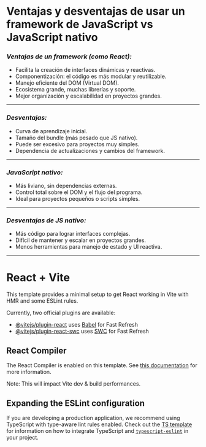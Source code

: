 # Ventajas y desventajas de usar un framework de JavaScript vs JavaScript nativo


### *Ventajas de un framework (como React):*
- Facilita la creación de interfaces dinámicas y reactivas.
- Componentización: el código es más modular y reutilizable.
- Manejo eficiente del DOM (Virtual DOM).
- Ecosistema grande, muchas librerías y soporte.
- Mejor organización y escalabilidad en proyectos grandes.

---
### *Desventajas:*
- Curva de aprendizaje inicial.
- Tamaño del bundle (más pesado que JS nativo).
- Puede ser excesivo para proyectos muy simples.
- Dependencia de actualizaciones y cambios del framework.
---

### *JavaScript nativo:*
- Más liviano, sin dependencias externas.
- Control total sobre el DOM y el flujo del programa.
- Ideal para proyectos pequeños o scripts simples.
---

### *Desventajas de JS nativo:*
- Más código para lograr interfaces complejas.
- Difícil de mantener y escalar en proyectos grandes.
- Menos herramientas para manejo de estado y UI reactiva.
---

# React + Vite

This template provides a minimal setup to get React working in Vite with HMR and some ESLint rules.

Currently, two official plugins are available:

- [@vitejs/plugin-react](https://github.com/vitejs/vite-plugin-react/blob/main/packages/plugin-react) uses [Babel](https://babeljs.io/) for Fast Refresh
- [@vitejs/plugin-react-swc](https://github.com/vitejs/vite-plugin-react/blob/main/packages/plugin-react-swc) uses [SWC](https://swc.rs/) for Fast Refresh

## React Compiler

The React Compiler is enabled on this template. See [this documentation](https://react.dev/learn/react-compiler) for more information.

Note: This will impact Vite dev & build performances.

## Expanding the ESLint configuration

If you are developing a production application, we recommend using TypeScript with type-aware lint rules enabled. Check out the [TS template](https://github.com/vitejs/vite/tree/main/packages/create-vite/template-react-ts) for information on how to integrate TypeScript and [`typescript-eslint`](https://typescript-eslint.io) in your project.
